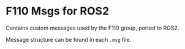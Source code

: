 # F110 Msgs for ROS2

Contains custom messages used by the F110 group, ported to ROS2.

Message structure can be found in each `.msg` file.